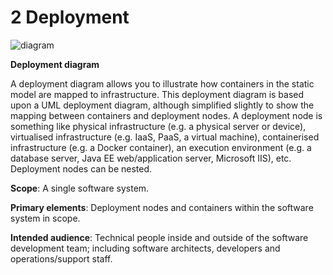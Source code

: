 # 2 Deployment

![diagram](https://www.plantuml.com/plantuml/svg/0/fPHBJnin4CVlI7o7QIuD4cGlFVNKa50WIaXWWr1FqSHsTbsyzjQF1AZuxXrxymA5IbMpXwozy_h_PknlpgFreLB7Hv-aPYfm0QNtjVkQPHPNdKBwCio34vOPxONs7MQg3BcLg9Sgr27hVJcRADJ-VZJC57hXF6tD-g9MvhcA3dMAVdmqxFuOtqzd3zVJgzdmulBYfjy-YVixqzcDuQ9TcVafjEufvMS7j91A01TBoKIBzhjrJUlhSGx6GbTpQoHldVm-FWBwzQX6b5hOTkD7zgCc0Bb5xyb3D_rPivHSEF2bW95y2MVSGFxilAXW4JJpqcXKqZ-3Dn0hSR2K6Asb1OhHQL7bhuUA9phrhlgu2bxOcFD1QcvMBXjA7Pwo4R9nlgtxVPIv9KjXevUOmtcpYa4kZIb8JQ-qfY9r8_CYbKBuBgrOc2VQoE625_GbnmLQUGh2iyuspLj4haQAc4iT8qwmI92KP1ZLnsG3N6BEhAmzeEO4kmWAxN_pMv6ajS34CLRr-W7EKbZp62ZZLNffRT-0eqTWP4XWehx3876dY5nl0zh7u5ffBBIX0iitcWzpmbh6kPjSRvWa6dknjZJ-IY82G1ZauvliQZgTv40Hj_hVPYH2wzQ_wyXU2_f2oMK46rj0XzXB1kiZckhRxunhUbp77kyHsQT_65zjd2-iSBzKbDaiyjjXAeNpiu-GzUTj7XNqgKTpTEdStWc53GpOR4FEIb5X_9fxGsaWtZDWHI6TjyaQf5uOMwqRMA8h1GSC94xxjGfWLl2uHELE0HaJpe4oXTiC_zi9Ym_LqZ3UtX8xcYQHMvzVEkg0pWdlOfYjMtDoFl3P6--DqoPDCqaZV2Ifr7rWg5HqZmH-EgERmTXufIp_vfAi4_exWTp1Wgw9D0qhAxtO-0qctMpGF--rqlNxJMXED_GV)

**Deployment diagram**

A deployment diagram allows you to illustrate how containers in the static model are mapped to infrastructure. This deployment diagram is based upon a UML deployment diagram, although simplified slightly to show the mapping between containers and deployment nodes. A deployment node is something like physical infrastructure (e.g. a physical server or device), virtualised infrastructure (e.g. IaaS, PaaS, a virtual machine), containerised infrastructure (e.g. a Docker container), an execution environment (e.g. a database server, Java EE web/application server, Microsoft IIS), etc. Deployment nodes can be nested.

**Scope**: A single software system.

**Primary elements**: Deployment nodes and containers within the software system in scope.

**Intended audience**: Technical people inside and outside of the software development team; including software architects, developers and operations/support staff.